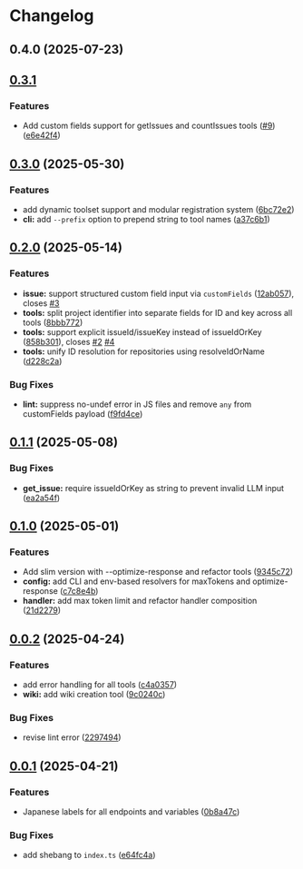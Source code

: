 # Changelog

## 0.4.0 (2025-07-23)

## [0.3.1](https://github.com/trknhr/backlog-mcp-server/compare/v0.3.0...v0.3.1)

### Features

* Add custom fields support for getIssues and countIssues tools ([#9](https://github.com/trknhr/backlog-mcp-server/issues/9)) ([e6e42f4](https://github.com/trknhr/backlog-mcp-server/commit/e6e42f4b13116bbb12e1a333df616767a3c5b96e))
## [0.3.0](https://github.com/trknhr/backlog-mcp-server/compare/v0.2.0...v0.3.0) (2025-05-30)

### Features

* add dynamic toolset support and modular registration system ([6bc72e2](https://github.com/trknhr/backlog-mcp-server/commit/6bc72e2624ba6ecbb0e2f192c3792e17867969dd))
* **cli:** add `--prefix` option to prepend string to tool names ([a37c6b1](https://github.com/trknhr/backlog-mcp-server/commit/a37c6b1ef5f8324df2cec8d9c4e3f6bef4d9cc50))
## [0.2.0](https://github.com/trknhr/backlog-mcp-server/compare/v0.1.1...v0.2.0) (2025-05-14)

### Features

* **issue:** support structured custom field input via `customFields` ([12ab057](https://github.com/trknhr/backlog-mcp-server/commit/12ab057efcdced87408f3f09dba0f8a02e060c5a)), closes [#3](https://github.com/trknhr/backlog-mcp-server/issues/3)
* **tools:** split project identifier into separate fields for ID and key across all tools ([8bbb772](https://github.com/trknhr/backlog-mcp-server/commit/8bbb772bce822d16a7315fc4508c3ea66d439402))
* **tools:** support explicit issueId/issueKey instead of issueIdOrKey ([858b301](https://github.com/trknhr/backlog-mcp-server/commit/858b30131ff1f70e3dccade875b0e1037867e079)), closes [#2](https://github.com/trknhr/backlog-mcp-server/issues/2) [#4](https://github.com/trknhr/backlog-mcp-server/issues/4)
* **tools:** unify ID resolution for repositories using resolveIdOrName ([d228c2a](https://github.com/trknhr/backlog-mcp-server/commit/d228c2a594c7f703c1b843753b6f32a97078dba6))

### Bug Fixes

* **lint:** suppress no-undef error in JS files and remove `any` from customFields payload ([f9fd4ce](https://github.com/trknhr/backlog-mcp-server/commit/f9fd4ce56fc48d7bb89c31d16aef633ced92dfd1))
## [0.1.1](https://github.com/trknhr/backlog-mcp-server/compare/v0.1.0...v0.1.1) (2025-05-08)

### Bug Fixes

* **get_issue:** require issueIdOrKey as string to prevent invalid LLM input ([ea2a54f](https://github.com/trknhr/backlog-mcp-server/commit/ea2a54f0ec3a698a29ead2ff8f4469658bc0e5c6))
## [0.1.0](https://github.com/trknhr/backlog-mcp-server/compare/v0.0.2...v0.1.0) (2025-05-01)

### Features

* Add slim version with --optimize-response and refactor tools ([9345c72](https://github.com/trknhr/backlog-mcp-server/commit/9345c72e137eb57b2c4cea52468fefebae0ed453))
* **config:** add CLI and env-based resolvers for maxTokens and optimize-response ([c7c8e4b](https://github.com/trknhr/backlog-mcp-server/commit/c7c8e4b88647f74f28d60c3a16f45eb362f25be1))
* **handler:** add max token limit and refactor handler composition ([21d2279](https://github.com/trknhr/backlog-mcp-server/commit/21d22798599576dad230f76b75409cbfb7b71bae))
## [0.0.2](https://github.com/trknhr/backlog-mcp-server/compare/v0.0.1...v0.0.2) (2025-04-24)

### Features

* add error handling for all tools ([c4a0357](https://github.com/trknhr/backlog-mcp-server/commit/c4a03573f7d5aaa298590dcd23f5a948e76d29e5))
* **wiki:** add wiki creation tool ([9c0240c](https://github.com/trknhr/backlog-mcp-server/commit/9c0240cfdb2f288a9cabaa50d406459711f6c1df))

### Bug Fixes

* revise lint error ([2297494](https://github.com/trknhr/backlog-mcp-server/commit/229749450f08db180cf60885dba01ed010857d02))
## [0.0.1](https://github.com/trknhr/backlog-mcp-server/compare/e64fc4a2acb0f5f18e885932df643430b9c163d4...v0.0.1) (2025-04-21)

### Features

* Japanese labels for all endpoints and variables ([0b8a47c](https://github.com/trknhr/backlog-mcp-server/commit/0b8a47cae4eafb9c0b7e7137149d19472426950e))

### Bug Fixes

* add shebang to `index.ts` ([e64fc4a](https://github.com/trknhr/backlog-mcp-server/commit/e64fc4a2acb0f5f18e885932df643430b9c163d4))
